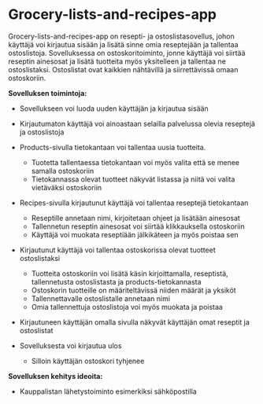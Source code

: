 # Grocery-lists-and-recipes-app

Grocery-lists-and-recipes-app on resepti- ja ostoslistasovellus, johon käyttäjä voi kirjautua sisään ja lisätä sinne omia reseptejään ja tallentaa ostoslistoja. Sovelluksessa on ostoskoritoiminto, jonne käyttäjä voi siirtää reseptin ainesosat ja lisätä tuotteita myös yksitelleen ja tallentaa ne ostoslistaksi. Ostoslistat ovat kaikkien nähtävillä ja siirrettävissä omaan ostoskoriin.

**Sovelluksen toimintoja:**

- Sovellukseen voi luoda uuden käyttäjän ja kirjautua sisään
- Kirjautumaton käyttäjä voi ainoastaan selailla palvelussa olevia reseptejä ja ostoslistoja
- Products-sivulla tietokantaan voi tallentaa uusia tuotteita. 
     - Tuotetta tallentaessa tietokantaan voi myös valita että se menee samalla ostoskoriin
     - Tietokannassa olevat tuotteet näkyvät listassa ja niitä voi valita vietäväksi ostoskoriin
   
- Recipes-sivulla kirjautunut käyttäjä voi tallentaa reseptejä tietokantaan
    - Reseptille annetaan nimi, kirjoitetaan ohjeet ja lisätään ainesosat
    - Tallennetun reseptin ainesosat voi siirtää klikkauksella ostoskoriin
    - Käyttäjä voi muokata reseptiään jälkikäteen ja myös poistaa sen
  
- Kirjautunut käyttäjä voi tallentaa ostoskorissa olevat tuotteet ostoslistaksi
    - Tuotteita ostoskoriin voi lisätä käsin kirjoittamalla, reseptistä, tallennetusta ostoslistasta ja products-tietokannasta
    - Ostoskorin tuotteille on määriteltävissä niiden määrät ja yksiköt
    - Tallennettavalle ostoslistalle annetaan nimi
    - Omia tallennettuja ostoslistoja voi myös muokata ja poistaa
    
- Kirjautuneen käyttäjän omalla sivulla näkyvät käyttäjän omat reseptit ja ostoslistat
 
- Sovelluksesta voi kirjautua ulos
   - Silloin käyttäjän ostoskori tyhjenee 
   
**Sovelluksen kehitys ideoita:**
- Kauppalistan lähetystoiminto esimerkiksi sähköpostilla
   



